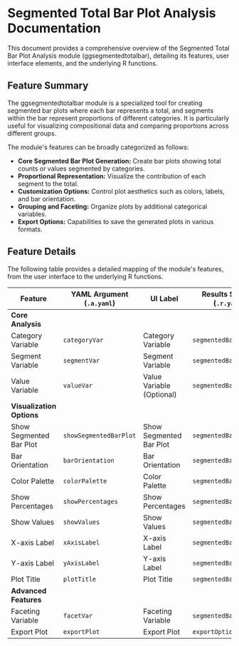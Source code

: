 # Segmented Total Bar Plot Analysis Documentation

This document provides a comprehensive overview of the Segmented Total Bar Plot Analysis module (ggsegmentedtotalbar), detailing its features, user interface elements, and the underlying R functions.

## Feature Summary

The ggsegmentedtotalbar module is a specialized tool for creating segmented bar plots where each bar represents a total, and segments within the bar represent proportions of different categories. It is particularly useful for visualizing compositional data and comparing proportions across different groups.

The module's features can be broadly categorized as follows:

*   **Core Segmented Bar Plot Generation:** Create bar plots showing total counts or values segmented by categories.
*   **Proportional Representation:** Visualize the contribution of each segment to the total.
*   **Customization Options:** Control plot aesthetics such as colors, labels, and bar orientation.
*   **Grouping and Faceting:** Organize plots by additional categorical variables.
*   **Export Options:** Capabilities to save the generated plots in various formats.

## Feature Details

The following table provides a detailed mapping of the module's features, from the user interface to the underlying R functions.

| Feature                          | YAML Argument (`.a.yaml`)      | UI Label                               | Results Section (`.r.yaml`)         | R Function (`.b.R`)                  |
| -------------------------------- | ------------------------------ | -------------------------------------- | ----------------------------------- | ------------------------------------ |
| **Core Analysis**                |                                |                                        |                                     |                                      |
| Category Variable                | `categoryVar`                  | Category Variable                      | `segmentedBarOverview`              | `.calculateSegmentedBarData`         |
| Segment Variable                 | `segmentVar`                   | Segment Variable                       | `segmentedBarOverview`              | `.calculateSegmentedBarData`         |
| Value Variable                   | `valueVar`                     | Value Variable (Optional)              | `segmentedBarOverview`              | `.calculateSegmentedBarData`         |
| **Visualization Options**        |                                |                                        |                                     |                                      |
| Show Segmented Bar Plot          | `showSegmentedBarPlot`         | Show Segmented Bar Plot                | `segmentedBarPlot`                  | `.plotSegmentedBar`                  |
| Bar Orientation                  | `barOrientation`               | Bar Orientation                        | `segmentedBarPlot`                  | `.plotSegmentedBar`                  |
| Color Palette                    | `colorPalette`                 | Color Palette                          | `segmentedBarPlot`                  | `.plotSegmentedBar`                  |
| Show Percentages                 | `showPercentages`              | Show Percentages                       | `segmentedBarPlot`                  | `.plotSegmentedBar`                  |
| Show Values                      | `showValues`                   | Show Values                            | `segmentedBarPlot`                  | `.plotSegmentedBar`                  |
| X-axis Label                     | `xAxisLabel`                   | X-axis Label                           | `segmentedBarPlot`                  | `.plotSegmentedBar`                  |
| Y-axis Label                     | `yAxisLabel`                   | Y-axis Label                           | `segmentedBarPlot`                  | `.plotSegmentedBar`                  |
| Plot Title                       | `plotTitle`                    | Plot Title                             | `segmentedBarPlot`                  | `.plotSegmentedBar`                  |
| **Advanced Features**            |                                |                                        |                                     |                                      |
| Faceting Variable                | `facetVar`                     | Faceting Variable                      | `segmentedBarPlot`                  | `.plotSegmentedBar`                  |
| Export Plot                      | `exportPlot`                   | Export Plot                            | `exportOptions`                     | `.exportSegmentedBarPlot`            |